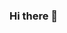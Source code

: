 ### Hi there 👋

<!--
**akhilmk2407/akhilmk2407** is a ✨ _special_ ✨ repository because its `README.md` (this file) appears on your GitHub profile.

Here are some ideas to get you started:

- 🔭 I’m currently working on ... Northwest Missouri State University
- 🌱 I’m currently learning ...   Applied Computer Science.
- 👯 I’m looking to collaborate on ... 
- 🤔 I’m looking for help with ...   
- 💬 Ask me about ...            
- 📫 How to reach me: ...        https://www.linkedin.com/in/mkakhilkumar/   
- 😄 Pronouns: ...               His/Him
- ⚡ Fun fact: ...               Your favorite food to make.
-->
